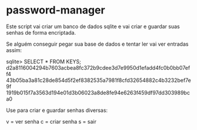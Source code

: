 # password-manager
Este script vai criar um banco de dados sqlite e vai criar e guardar suas senhas de forma encriptada.

Se alguém conseguir pegar sua base de dados e tentar ler vai ver entradas assim:

sqlite> SELECT * FROM KEYS;
d2a8116004294b7603acbea8fc372b9cdee3d7e9950d1efadd4fc0b0bb07eff4
43b05ba3a81c28de854d5f2ef8382535a7981f8cfd32654882c4b3232bef7e9f
1919b015f7a3563d194e01d3b06023a8de8fe94e6263f459df97dd303989bca0

Use para criar e guardar senhas diversas:

v = ver senha
c = criar senha
s = sair